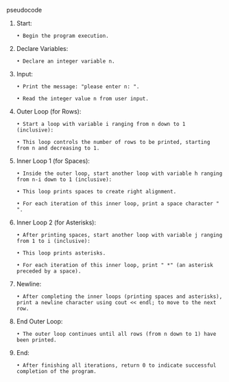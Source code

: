 pseudocode

1. Start:

       • Begin the program execution.

2. Declare Variables:

       • Declare an integer variable n.

3. Input:

       • Print the message: "please enter n: ".

       • Read the integer value n from user input.

4. Outer Loop (for Rows):

       • Start a loop with variable i ranging from n down to 1 (inclusive):

       • This loop controls the number of rows to be printed, starting from n and decreasing to 1.

5. Inner Loop 1 (for Spaces):

       • Inside the outer loop, start another loop with variable h ranging from n-i down to 1 (inclusive):

       • This loop prints spaces to create right alignment.

       • For each iteration of this inner loop, print a space character " ".

6. Inner Loop 2 (for Asterisks):

       • After printing spaces, start another loop with variable j ranging from 1 to i (inclusive):

       • This loop prints asterisks.

       • For each iteration of this inner loop, print " *" (an asterisk preceded by a space).

7. Newline:

       • After completing the inner loops (printing spaces and asterisks), print a newline character using cout << endl; to move to the next row.

8. End Outer Loop:

       • The outer loop continues until all rows (from n down to 1) have been printed.

9. End:

       • After finishing all iterations, return 0 to indicate successful completion of the program.

